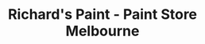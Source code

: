 ---
title: "Richard's Paint - Paint Store Melbourne"
url: /melbourne/richards-paint-paint-store-melbourne/
shop: Farben
---